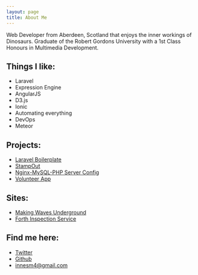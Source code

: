 ```yaml
---
layout: page
title: About Me
---
```


<p class="message">
  Web Developer from Aberdeen, Scotland that enjoys the inner workings of Dinosaurs. Graduate of the Robert Gordons University with a 1st Class Honours in Multimedia Development.
</p>

## Things I like:

* Laravel
* Expression Engine
* AngularJS
* D3.js
* Ionic
* Automating everything
* DevOps
* Meteor

## Projects:

* [Laravel Boilerplate](https://github.com/innesm4/laravel-boilerplate)
* [StampOut](http://stamp-out.com)
* [Nginx-MySQL-PHP Server Config](https://github.com/innesm4/Environment-setup)
* [Volunteer App](https://github.com/CodeTheCity/volunteer-app)

## Sites:

* [Making Waves Underground](http://makingwavesunderground.com)
* [Forth Inspection Service](http://forthinspectionservice.com)

## Find me here:

* [Twitter](https://twitter.com/innesm4)
* [Github](https://github.com/innesm4)
* <innesm4@gmail.com>
